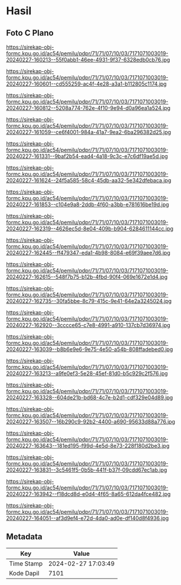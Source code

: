 # Hasil

## Foto C Plano

https://sirekap-obj-formc.kpu.go.id/ac54/pemilu/pdpr/71/71/07/10/03/7171071003019-20240227-160213--55f0abb1-46ee-4931-9f37-6328edb0cb76.jpg

https://sirekap-obj-formc.kpu.go.id/ac54/pemilu/pdpr/71/71/07/10/03/7171071003019-20240227-160601--cd555259-ac4f-4e28-a3a1-b112805c1174.jpg

https://sirekap-obj-formc.kpu.go.id/ac54/pemilu/pdpr/71/71/07/10/03/7171071003019-20240227-160812--5208a774-762e-4f10-9e94-d0a96ea1a524.jpg

https://sirekap-obj-formc.kpu.go.id/ac54/pemilu/pdpr/71/71/07/10/03/7171071003019-20240227-161059--ce6f4001-984a-41a7-9ea2-6ba296382d25.jpg

https://sirekap-obj-formc.kpu.go.id/ac54/pemilu/pdpr/71/71/07/10/03/7171071003019-20240227-161331--9baf2b54-ead4-4a18-9c3c-e7c6df19ae5d.jpg

https://sirekap-obj-formc.kpu.go.id/ac54/pemilu/pdpr/71/71/07/10/03/7171071003019-20240227-161624--24f5a585-58c4-45db-aa32-5e342dfebaca.jpg

https://sirekap-obj-formc.kpu.go.id/ac54/pemilu/pdpr/71/71/07/10/03/7171071003019-20240227-161853--c104e9a8-2ddb-4f60-a3bb-e781616be19d.jpg

https://sirekap-obj-formc.kpu.go.id/ac54/pemilu/pdpr/71/71/07/10/03/7171071003019-20240227-162319--4626ec5d-8e04-409b-b904-6284611144cc.jpg

https://sirekap-obj-formc.kpu.go.id/ac54/pemilu/pdpr/71/71/07/10/03/7171071003019-20240227-162445--ff479347-eda1-4b98-8084-e69f39aee7d6.jpg

https://sirekap-obj-formc.kpu.go.id/ac54/pemilu/pdpr/71/71/07/10/03/7171071003019-20240227-162615--548f7b75-b12b-4fbd-90f4-069e1672e1d4.jpg

https://sirekap-obj-formc.kpu.go.id/ac54/pemilu/pdpr/71/71/07/10/03/7171071003019-20240227-162735--30fa5bbe-8c79-415c-9e41-64e2a3245024.jpg

https://sirekap-obj-formc.kpu.go.id/ac54/pemilu/pdpr/71/71/07/10/03/7171071003019-20240227-162920--3cccce65-c7e8-4991-a910-137cb7d36974.jpg

https://sirekap-obj-formc.kpu.go.id/ac54/pemilu/pdpr/71/71/07/10/03/7171071003019-20240227-163039--b8b6e9e6-9e75-4e50-a54b-808ffadebed0.jpg

https://sirekap-obj-formc.kpu.go.id/ac54/pemilu/pdpr/71/71/07/10/03/7171071003019-20240227-163213--a9fe0ef3-5e28-45ef-81d0-b5c929c2f576.jpg

https://sirekap-obj-formc.kpu.go.id/ac54/pemilu/pdpr/71/71/07/10/03/7171071003019-20240227-163328--604de21b-bd68-4c7e-b2d1-cdf329e04d89.jpg

https://sirekap-obj-formc.kpu.go.id/ac54/pemilu/pdpr/71/71/07/10/03/7171071003019-20240227-163507--16b290c9-92b2-4400-a690-95633d88a776.jpg

https://sirekap-obj-formc.kpu.go.id/ac54/pemilu/pdpr/71/71/07/10/03/7171071003019-20240227-163643--181ed195-f99d-4e5d-8e73-228f180d2be3.jpg

https://sirekap-obj-formc.kpu.go.id/ac54/pemilu/pdpr/71/71/07/10/03/7171071003019-20240227-163831--3c5461f5-0b5b-441f-b37f-09cdd67ec1ab.jpg

https://sirekap-obj-formc.kpu.go.id/ac54/pemilu/pdpr/71/71/07/10/03/7171071003019-20240227-163942--f18dcd8d-e0d4-4f65-8a65-612da4fce482.jpg

https://sirekap-obj-formc.kpu.go.id/ac54/pemilu/pdpr/71/71/07/10/03/7171071003019-20240227-164051--af3d9ef4-e72d-4da0-ad0e-df140d8f4936.jpg


## Metadata

| Key        | Value               |
| ---------- | ------------------- |
| Time Stamp | 2024-02-27 17:03:49 |
| Kode Dapil | 7101                |



